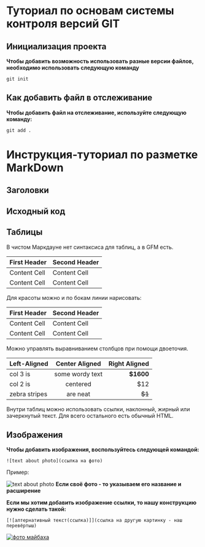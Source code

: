 # Туториал по основам системы контроля версий GIT


## Инициализация проекта
**Чтобы добавить возможность использовать разные версии файлов, необходимо использовать следующую команду**

```
git init
```


## Как добавить файл в отслеживание
**Чтобы добавить файл на отслеживание, используйте следующую команду:**

```
git add .
```


# Инструкция-туториал по разметке MarkDown


## Заголовки




## Исходный код





## Таблицы
В чистом Маркдауне нет синтаксиса для таблиц, а в GFM
есть.

| First Header | Second Header |
| ------------- | ------------- |
| Content Cell | Content Cell |
| Content Cell | Content Cell |

Для красоты можно и по бокам линии нарисовать:

| First Header | Second Header |
| ------------- | ------------- |
| Content Cell | Content Cell |
| Content Cell | Content Cell |


Можно управлять выравниванием столбцов при помощи
двоеточия.


| Left-Aligned | Center Aligned | Right Aligned |
|:------------- |:---------------:| -------------:|
| col 3 is | some wordy text | **$1600** |
| col 2 is | centered | $12 |
| zebra stripes | are neat | ~~$1~~ |

Внутри таблиц можно использовать ссылки, наклонный,
жирный или зачеркнутый текст.
Для всего остального есть обычный HTML.



## Изображения

**Чтобы добавить изображения, воспользуйтесь следующей командой:**
```
![text about photo](ссылка на фото)
```

Пример:

![text about photo](https://images.unsplash.com/photo-1685381547979-ae792dadd91a?ixlib=rb-4.0.3&ixid=M3wxMjA3fDB8MHxwaG90by1wYWdlfHx8fGVufDB8fHx8fA%3D%3D&auto=format&fit=crop&w=1171&q=80)
**Если своё фото - то указываем его название и расширение**

**Если мы хотим добавить изображение ссылки, то нашу конструкцию нужно сделать такой:**

```
[![алтернативный текст(ссылка)]](ссылка на другую картинку - наш перевёртыш)
```

[![фото майбаха](https://dreamcars.by/upload/iblock/843/8431fc6d28e0cd26e30a988e0b2ae0e2.jpg)](https://dreamcars.by/upload/iblock/843/8431fc6d28e0cd26e30a988e0b2ae0e2.jpg)